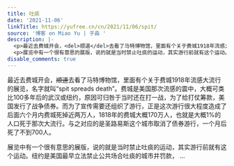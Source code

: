 ```yaml
---
title: 吐痰
date: '2021-11-06'
linkTitle: https://yufree.cn/cn/2021/11/06/spit/
source: '博客 on Miao Yu | 于淼 '
description: |-
  <p>最近去费城开会，<del>顺道</del>去看了马特博物馆，里面有个关于费城1918年流感大流行的展览，名字就叫“spit spreads death”。费城是美国那次流感的震中，大概可类比100多年后的武汉或纽约，原因可归咎于当时还在打一战，为了给打仗筹款，美国发行了战争债券。而为了宣传需要还组织了游行，正是这次游行很大程度造成了后面六个月内费城死掉近两万人，1818年的费城大概170万人，也就是大概1%的人口死于那次大流行。与之对应的是圣路易斯这个城市取消了债券游行，一个月后死了不到700人。</p>
  <p>展览中有一个很有意思的展版，说的就是当时禁止吐痰的运动，其实游行前就有这个运动。纽约是美国最早立法禁止公共场合吐痰的城市并罚款， ...
disable_comments: true
---
```

<p>最近去费城开会，<del>顺道</del>去看了马特博物馆，里面有个关于费城1918年流感大流行的展览，名字就叫“spit spreads death”。费城是美国那次流感的震中，大概可类比100多年后的武汉或纽约，原因可归咎于当时还在打一战，为了给打仗筹款，美国发行了战争债券。而为了宣传需要还组织了游行，正是这次游行很大程度造成了后面六个月内费城死掉近两万人，1818年的费城大概170万人，也就是大概1%的人口死于那次大流行。与之对应的是圣路易斯这个城市取消了债券游行，一个月后死了不到700人。</p>
<p>展览中有一个很有意思的展版，说的就是当时禁止吐痰的运动，其实游行前就有这个运动。纽约是美国最早立法禁止公共场合吐痰的城市并罚款， ...